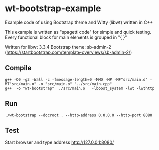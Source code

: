 # wt-bootstrap-example
Example code of using Bootstrap theme and Witty (libwt) written in C++

This example is written as "spagetti code" for simple and quick testing.
Every functional block for main elements is grouped in "{ }"

Written for libwt 3.3.4
Bootstrap theme: sb-admin-2 (https://startbootstrap.com/template-overviews/sb-admin-2/)

## Compile

    g++ -O0 -g3 -Wall -c -fmessage-length=0 -MMD -MP -MF"src/main.d" -MT"src/main.o" -o "src/main.o" "../src/main.cpp"
    g++  -o "wt-bootstrap"  ./src/main.o   -lboost_system -lwt -lwthttp

## Run

    ./wt-bootstrap --docroot . --http-address 0.0.0.0 --http-port 8080

## Test

Start browser and type address http://127.0.0.1:8080/
